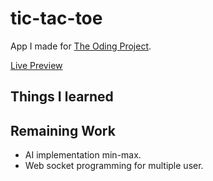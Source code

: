# tic-tac-toe
App I made for [The Oding Project](https://www.theodinproject.com/lessons/node-path-javascript-tic-tac-toe).


[Live Preview](https://asminkarki012.github.io/tic-tac-toe/)

## Things I learned 


## Remaining Work
- AI implementation min-max.
- Web socket programming for multiple user.
